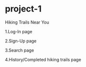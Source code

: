 # project-1

Hiking Trails Near You

1.Log-In page

2.Sign-Up page

3.Search page

4.History/Completed hiking trails page


